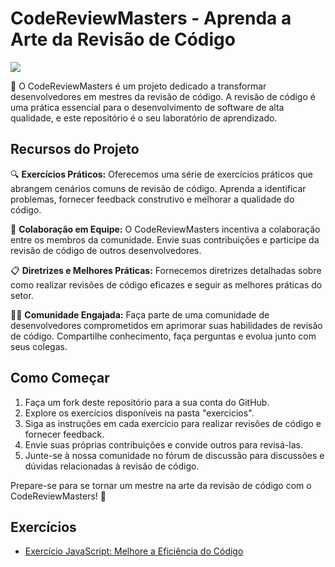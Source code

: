 # CodeReviewMasters - Aprenda a Arte da Revisão de Código

<img src="https://github.com/eduardonk9999/CodeReviewMasters/blob/main/LogoCRMasters.png">

🚀 O CodeReviewMasters é um projeto dedicado a transformar desenvolvedores em mestres da revisão de código. A revisão de código é uma prática essencial para o desenvolvimento de software de alta qualidade, e este repositório é o seu laboratório de aprendizado.

## Recursos do Projeto

🔍 **Exercícios Práticos:** Oferecemos uma série de exercícios práticos que abrangem cenários comuns de revisão de código. Aprenda a identificar problemas, fornecer feedback construtivo e melhorar a qualidade do código.

👥 **Colaboração em Equipe:** O CodeReviewMasters incentiva a colaboração entre os membros da comunidade. Envie suas contribuições e participe da revisão de código de outros desenvolvedores.

📋 **Diretrizes e Melhores Práticas:** Fornecemos diretrizes detalhadas sobre como realizar revisões de código eficazes e seguir as melhores práticas do setor.

👩‍💻 **Comunidade Engajada:** Faça parte de uma comunidade de desenvolvedores comprometidos em aprimorar suas habilidades de revisão de código. Compartilhe conhecimento, faça perguntas e evolua junto com seus colegas.

## Como Começar

1. Faça um fork deste repositório para a sua conta do GitHub.
2. Explore os exercícios disponíveis na pasta "exercicios".
3. Siga as instruções em cada exercício para realizar revisões de código e fornecer feedback.
4. Envie suas próprias contribuições e convide outros para revisá-las.
5. Junte-se à nossa comunidade no fórum de discussão para discussões e dúvidas relacionadas à revisão de código.

Prepare-se para se tornar um mestre na arte da revisão de código com o CodeReviewMasters! 🌟


## Exercícios

- [Exercício JavaScript: Melhore a Eficiência do Código](exercicios/README.md)
